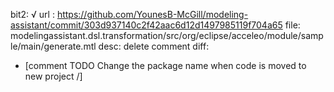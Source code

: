 bit2: √
url : https://github.com/YounesB-McGill/modeling-assistant/commit/303d937140c2f42aac6d12d1497985119f704a65
file: modelingassistant.dsl.transformation/src/org/eclipse/acceleo/module/sample/main/generate.mtl
desc: delete comment
diff: 
- [comment TODO Change the package name when code is moved to new project /]